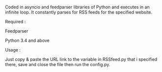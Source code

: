 Coded in asyncio and feedparser libraries of Python and executes in an infinite loop. It constantly parses for RSS feeds for the specified website.

Required :

Feedparser

Python 3.4 and above

Usage :

Just copy & paste the URL link to the variable in RSSfeed.py that i specified there, save and close the file then run the config.py.
